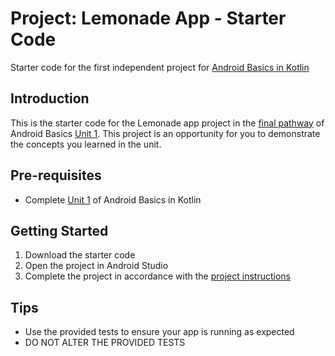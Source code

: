 Project: Lemonade App - Starter Code
==================================

Starter code for the first independent project
for [Android Basics in Kotlin](https://developer.android.com/courses/android-basics-kotlin/course)

Introduction
------------

This is the starter code for the Lemonade app project in
the [final pathway](https://developer.android.com/courses/pathways/android-basics-kotlin-four) of
Android Basics [Unit 1](https://developer.android.com/courses/android-basics-kotlin/unit-1). This
project is an opportunity for you to demonstrate the concepts you learned in the unit.

Pre-requisites
--------------

- Complete [Unit 1](https://developer.android.com/courses/android-basics-kotlin/unit-1) of Android
  Basics in Kotlin

Getting Started
---------------

1. Download the starter code
2. Open the project in Android Studio
3. Complete the project in accordance with
   the [project instructions](https://developer.android.com/codelabs/basic-android-kotlin-training-project-lemonade)

Tips
----

- Use the provided tests to ensure your app is running as expected
- DO NOT ALTER THE PROVIDED TESTS
